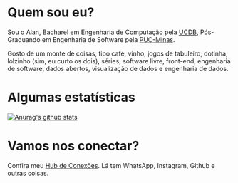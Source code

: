 # Quem sou eu?
Sou o Alan, Bacharel em Engenharia de Computação pela [UCDB](https://ucdb.br), Pós-Graduando em Engenharia de Software pela [PUC-Minas](https://www.pucminas.br).

Gosto de um monte de coisas, tipo café, vinho, jogos de tabuleiro, dotinha, lolzinho (sim, eu curto os dois), séries, software livre, front-end, engenharia de software, dados abertos, visualização de dados e engenharia de dados.

# Algumas estatísticas
[![Anurag's github stats](https://github-readme-stats.vercel.app/api?username=AlanTaranti&count_private=true&show_icons=true&title_color=228B22&icon_color=3a5169&text_color=3a5169&locale=pt-BR&include_all_commits=true)](https://github.com/AlanTaranti)

# Vamos nos conectar?
Confira meu [Hub de Conexões](https://alantaranti.github.io). Lá tem WhatsApp, Instagram, Github e outras coisas.
